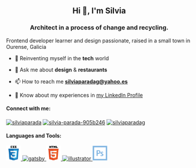 <h2 align="center">Hi 👋, I'm Silvia</h2>

<h3 align="center"> Architect in a process of change and recycling.</h3>

<p>Frontend developer learner and design passionate, raised in a small town in Ourense, Galicia</p>

- 🌱 Reinventing myself in the **tech** world

- 💬 Ask me about **design** & **restaurants**

- 📫 How to reach me **silviaparadag@yahoo.es**

- 📄 Know about my experiences in <a href="https://www.linkedin.com/in/silvia-parada-905b246/](https://www.linkedin.com/in/silvia-parada-905b246/">my LinkedIn Profile </a>



<h4 align="left">Connect with me:</h4>
<p align="left">
<a href="https://twitter.com/silviaparada" target="blank"><img align="center" src="https://raw.githubusercontent.com/rahuldkjain/github-profile-readme-generator/master/src/images/icons/Social/twitter.svg" alt="silviaparada" height="30" width="40" /></a>
<a href="https://linkedin.com/in/silvia-parada-905b246" target="blank"><img align="center" src="https://raw.githubusercontent.com/rahuldkjain/github-profile-readme-generator/master/src/images/icons/Social/linked-in-alt.svg" alt="silvia-parada-905b246" height="30" width="40" /></a>
<a href="https://instagram.com/silviaparadag" target="blank"><img align="center" src="https://raw.githubusercontent.com/rahuldkjain/github-profile-readme-generator/master/src/images/icons/Social/instagram.svg" alt="silviaparadag" height="30" width="40" /></a>
</p>


<h4 align="left">Languages and Tools:</h4>
<p align="left"> <a href="https://www.w3schools.com/css/" target="_blank" rel="noreferrer"> <img src="https://raw.githubusercontent.com/devicons/devicon/master/icons/css3/css3-original-wordmark.svg" alt="css3" width="40" height="40"/> </a> <a href="https://www.gatsbyjs.com/" target="_blank" rel="noreferrer"> <img src="https://www.vectorlogo.zone/logos/gatsbyjs/gatsbyjs-icon.svg" alt="gatsby" width="40" height="40"/> </a> <a href="https://www.w3.org/html/" target="_blank" rel="noreferrer"> <img src="https://raw.githubusercontent.com/devicons/devicon/master/icons/html5/html5-original-wordmark.svg" alt="html5" width="40" height="40"/> </a> <a href="https://www.adobe.com/in/products/illustrator.html" target="_blank" rel="noreferrer"> <img src="https://www.vectorlogo.zone/logos/adobe_illustrator/adobe_illustrator-icon.svg" alt="illustrator" width="40" height="40"/> </a> <a href="https://www.photoshop.com/en" target="_blank" rel="noreferrer"> <img src="https://raw.githubusercontent.com/devicons/devicon/master/icons/photoshop/photoshop-line.svg" alt="photoshop" width="40" height="40"/> </a> </p>
